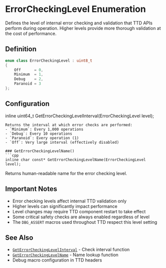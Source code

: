 # ErrorCheckingLevel Enumeration

Defines the level of internal error checking and validation that TTD APIs perform during operation. Higher levels provide more thorough validation at the cost of performance.

## Definition

```cpp
enum class ErrorCheckingLevel : uint8_t
{
    Off      = 0,
    Minimum  = 1,
    Debug    = 2,
    Paranoid = 3
};
```

## Configuration

inline uint64_t GetErrorCheckingLevelInterval(ErrorCheckingLevel level);
```
Returns the interval at which error checks are performed:
- `Minimum`: Every 1,000 operations
- `Debug`: Every 10 operations  
- `Paranoid`: Every operation (1)
- `Off`: Very large interval (effectively disabled)

### GetErrorCheckingLevelName()
```cpp
inline char const* GetErrorCheckingLevelName(ErrorCheckingLevel level);
```
Returns human-readable name for the error checking level.

## Important Notes

- Error checking levels affect internal TTD validation only
- Higher levels can significantly impact performance
- Level changes may require TTD component restart to take effect
- Some critical safety checks are always enabled regardless of level
- The `DBG_ASSERT` macros used throughout TTD respect this level setting

## See Also

- [`GetErrorCheckingLevelInterval`](function-GetErrorCheckingLevelInterval.md) - Check interval function
- [`GetErrorCheckingLevelName`](function-GetErrorCheckingLevelName.md) - Name lookup function
- Debug macro configuration in TTD headers
